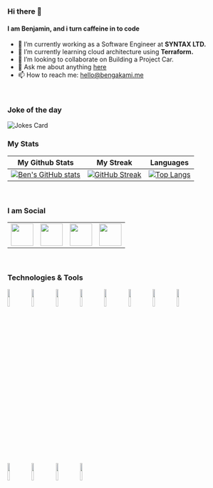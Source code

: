 
### Hi there 👋

#### I am Benjamin, and i turn caffeine in to code

- 🔭 I’m currently working as a Software Engineer at **SYNTAX LTD.**
- 🌱 I’m currently learning cloud architecture using **Terraform.**
- 👯 I’m looking to collaborate on Building a Project Car.
- 💬 Ask me about anything [here](https://github.com/jafar690/jafar690/issues)
- 📫 How to reach me: hello@bengakami.me

<br />

### Joke of the day
![Jokes Card](https://readme-jokes.vercel.app/api)

### My Stats
|                                                      **My Github Stats**                                                      |                                                      **My Streak**                                                      |                                                      **Languages**                                                      |
| :----------------------------------------------------------------------------------------------------------------------------: | :----------------------------------------------------------------------------------------------------------------------------: | :----------------------------------------------------------------------------------------------------------------------------: |
| [![Ben's GitHub stats](https://github-readme-stats.vercel.app/api?username=jafar690&count_private=true&show_icons=true)](https://github.com/jafar690) |[![GitHub Streak](https://github-readme-streak-stats.herokuapp.com/?user=jafar690)](https://github.com/jafar690) |[![Top Langs](https://github-readme-stats.vercel.app/api/top-langs/?username=jafar690&show_icons=true&layout=compact&langs_count=8)](https://github.com/jafar690) |


<br />

### I am Social
<table>
    <tbody>
        <tr>
            <td><a href="https://medium.com/@zluvsand">
            <img height="50" src="https://www.vectorlogo.zone/logos/linkedin/linkedin-ar21.svg" />
            </a></td>
            <td><a href="https://open.spotify.com/playlist/7KmIUNWrK8wEHfQcQfFrQ1?si=0e2d44043b5a40a4">
            <img height="50" src="https://www.vectorlogo.zone/logos/twitter/twitter-ar21.svg"/>
            </a></td>
            <td><a href="https://www.linkedin.com/in/zluvsand/">
            <img height="50" src="https://www.vectorlogo.zone/logos/instagram/instagram-ar21.svg" />
            </a></td>
            <td><a href="https://www.linkedin.com/in/zluvsand/">
            <img height="50" src="https://www.vectorlogo.zone/logos/gmail/gmail-ar21.svg" />
            </a></td>
        </tr>
    </tbody>
</table>

<br />

### Technologies & Tools

<code><img width="10%" src="https://www.vectorlogo.zone/logos/laravel/laravel-ar21.svg"></code>
<code><img width="10%" src="https://www.vectorlogo.zone/logos/vuejs/vuejs-ar21.svg"></code>
<code><img width="10%" src="https://www.vectorlogo.zone/logos/nodejs/nodejs-ar21.svg"></code>
<code><img width="10%" src="https://www.vectorlogo.zone/logos/dartlang/dartlang-ar21.svg"></code>
<code><img width="10%" src="https://www.vectorlogo.zone/logos/tailwindcss/tailwindcss-ar21.svg"></code>
<code><img width="10%" src="https://www.vectorlogo.zone/logos/getbootstrap/getbootstrap-ar21.svg"></code>
<code><img width="10%" src="https://www.vectorlogo.zone/logos/php/php-ar21.svg"></code>
<code><img width="10%" src="https://www.vectorlogo.zone/logos/w3_css/w3_css-ar21.svg"></code>
<br />
<code><img width="10%" src="https://www.vectorlogo.zone/logos/flutterio/flutterio-ar21.svg"></code>
<code><img width="10%" src="https://www.vectorlogo.zone/logos/javascript/javascript-ar21.svg"></code>
<code><img width="10%" src="https://www.vectorlogo.zone/logos/git-scm/git-scm-ar21.svg"></code>
<code><img width="10%" src="https://www.vectorlogo.zone/logos/github/github-ar21.svg"></code>

